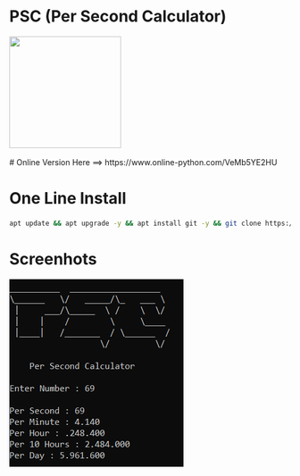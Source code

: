 # PSC (Per Second Calculator)
<p align="left">
  <img width="200" height="200" src="https://icons-for-free.com/iconfiles/png/512/calculator-131994967672059924.png">
</p>
# Online Version Here ==> https://www.online-python.com/VeMb5YE2HU

# One Line Install
```sh
apt update && apt upgrade -y && apt install git -y && git clone https://github.com/Toxic-Omega/PSC-Per-Second-Calculator && cd PSC-Per-Second-Calculator && python3 psc.py
```
# Screenhots
<p align="left">
  <img width="312" height="336" src="https://github.com/Toxic-Omega/PSC-Per-Second-Calculator/blob/main/main.png">
</p>

